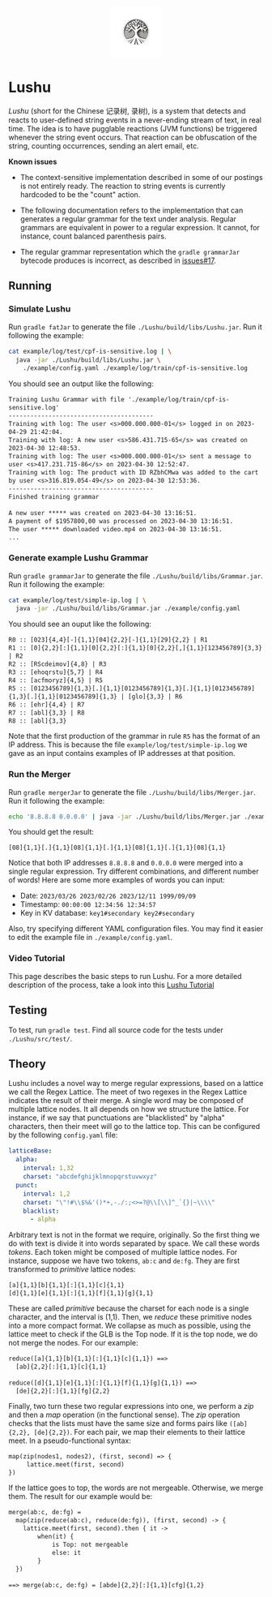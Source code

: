 <div align="center">
  <span><img src="docs/images/LushuLogo.png" alt="Lushu Logo" width="100" height="100">
</div>

# Lushu

_Lushu_ (short for the Chinese 记录树, 录树), is a system that detects and
reacts to user-defined string events in a never-ending stream of text, in real
time. The idea is to have pugglable reactions (JVM functions) be triggered
whenever the string event occurs. That reaction can be obfuscation of the
string, counting occurrences, sending an alert email, etc.

**Known issues**

- The context-sensitive implementation described in some of our postings is not
  entirely ready. The reaction to string events is currently hardcoded to be the
  "count" action.

- The following documentation refers to the implementation that can generates a
  regular grammar for the text under analysis. Regular grammars are equivalent
  in power to a regular expression. It cannot, for instance, count balanced
  parenthesis pairs.

- The regular grammar representation which the `gradle grammarJar` bytecode
  produces is incorrect, as described in
  [issues#17](https://github.com/lac-dcc/lushu/issues/17).

## Running

### Simulate Lushu

Run `gradle fatJar` to generate the file `./Lushu/build/libs/Lushu.jar`. Run it
following the example:

```sh
cat example/log/test/cpf-is-sensitive.log | \
  java -jar ./Lushu/build/libs/Lushu.jar \
    ./example/config.yaml ./example/log/train/cpf-is-sensitive.log
```

You should see an output like the following:

```
Training Lushu Grammar with file './example/log/train/cpf-is-sensitive.log'
----------------------------------------
Training with log: The user <s>000.000.000-01</s> logged in on 2023-04-29 21:42:04.
Training with log: A new user <s>586.431.715-65</s> was created on 2023-04-30 12:48:53.
Training with log: The user <s>000.000.000-01</s> sent a message to user <s>417.231.715-86</s> on 2023-04-30 12:52:47.
Training with log: The product with ID RZbhCMwa was added to the cart by user <s>316.819.054-49</s> on 2023-04-30 12:53:36.
----------------------------------------
Finished training grammar

A new user ***** was created on 2023-04-30 13:16:51.
A payment of $1957800,00 was processed on 2023-04-30 13:16:51.
The user ***** downloaded video.mp4 on 2023-04-30 13:16:51.
...
```

### Generate example Lushu Grammar

Run `gradle grammarJar` to generate the file
`./Lushu/build/libs/Grammar.jar`. Run it following the example:

```sh
cat example/log/test/simple-ip.log | \
  java -jar ./Lushu/build/libs/Grammar.jar ./example/config.yaml
```

You should see an ouput like the following:

```
R0 :: [023]{4,4}[-]{1,1}[04]{2,2}[-]{1,1}[29]{2,2} | R1
R1 :: [0]{2,2}[:]{1,1}[0]{2,2}[:]{1,1}[0]{2,2}[,]{1,1}[123456789]{3,3} | R2
R2 :: [RScdeimov]{4,8} | R3
R3 :: [ehoqrstu]{5,7} | R4
R4 :: [acfmoryz]{4,5} | R5
R5 :: [0123456789]{1,3}[.]{1,1}[0123456789]{1,3}[.]{1,1}[0123456789]{1,3}[.]{1,1}[0123456789]{1,3} | [glo]{3,3} | R6
R6 :: [ehr]{4,4} | R7
R7 :: [abl]{3,3} | R8
R8 :: [abl]{3,3}
```

Note that the first production of the grammar in rule `R5` has the format of an
IP address. This is because the file `example/log/test/simple-ip.log` we gave as
an input contains examples of IP addresses at that position.

### Run the Merger

Run `gradle mergerJar` to generate the file `./Lushu/build/libs/Merger.jar`. Run
it following the example:

```sh
echo '8.8.8.8 0.0.0.0' | java -jar ./Lushu/build/libs/Merger.jar ./example/config.yaml
```

You should get the result:

```
[08]{1,1}[.]{1,1}[08]{1,1}[.]{1,1}[08]{1,1}[.]{1,1}[08]{1,1}
```

Notice that both IP addresses `8.8.8.8` and `0.0.0.0` were merged into a single
regular expression. Try different combinations, and different number of words!
Here are some more examples of words you can input:

- Date: `2023/03/26 2023/02/26 2023/12/11 1999/09/09`
- Timestamp: `00:00:00 12:34:56 12:34:57`
- Key in KV database: `key1#secondary key2#secondary`

Also, try specifying different YAML configuration files. You may find it easier
to edit the example file in `./example/config.yaml`.

### Video Tutorial

This page describes the basic steps to run Lushu. For a more detailed description of the process,
take a look into this
[Lushu Tutorial](https://youtu.be/s17i2BhI_Eo)

## Testing

To test, run `gradle test`. Find all source code for the tests under
`./Lushu/src/test/`.

## Theory

Lushu includes a novel way to merge regular expressions, based on a lattice we
call the Regex Lattice. The meet of two regexes in the Regex Lattice indicates
the result of their merge. A single word may be composed of multiple lattice
nodes. It all depends on how we structure the lattice. For instance, if we say
that punctuations are "blacklisted" by "alpha" characters, then their meet will
go to the lattice top. This can be configured by the following `config.yaml`
file:

```yaml
latticeBase:
  alpha:
    interval: 1,32
    charset: "abcdefghijklmnopqrstuvwxyz"
  punct:
    interval: 1,2
    charset: "\"!#\\$%&'()*+,-./:;<>=?@\\[\\]^_`{}|~\\\\"
    blacklist:
      - alpha
```

Arbitrary text is not in the format we require, originally. So the first thing
we do with text is divide it into words separated by space. We call these words
_tokens_. Each token might be composed of multiple lattice nodes. For instance,
suppose we have two tokens, `ab:c` and `de:fg`. They are first transformed to
_primitive_ lattice nodes:

```
[a]{1,1}[b]{1,1}[:]{1,1}[c]{1,1}
[d]{1,1}[e]{1,1}[:]{1,1}[f]{1,1}[g]{1,1}
```

These are called _primitive_ because the charset for each node is a single
character, and the interval is (1,1). Then, we _reduce_ these primitive nodes
into a more compact format. We collapse as much as possible, using the lattice
meet to check if the GLB is the Top node. If it is the top node, we do not merge
the nodes. For our example:

```
reduce([a]{1,1}[b]{1,1}[:]{1,1}[c]{1,1}) ==>
  [ab]{2,2}[:]{1,1}[c]{1,1}

reduce([d]{1,1}[e]{1,1}[:]{1,1}[f]{1,1}[g]{1,1}) ==>
  [de]{2,2}[:]{1,1}[fg]{2,2}
```

Finally, two turn these two regular expressions into one, we perform a _zip_ and
then a _map_ operation (in the functional sense). The _zip_ operation checks
that the lists must have the same size and forms pairs like `([ab]{2,2},
[de]{2,2})`. For each pair, we map their elements to their lattice meet. In
a pseudo-functional syntax:

```
map(zip(nodes1, nodes2), (first, second) => {
     lattice.meet(first, second)
})
```

If the lattice goes to top, the words are not mergeable. Otherwise, we merge
them. The result for our example would be:

```
merge(ab:c, de:fg) =
  map(zip(reduce(ab:c), reduce(de:fg)), (first, second) -> {
    lattice.meet(first, second).then { it ->
        when(it) {
            is Top: not mergeable
            else: it
        }
  })

==> merge(ab:c, de:fg) = [abde]{2,2}[:]{1,1}[cfg]{1,2}
```
